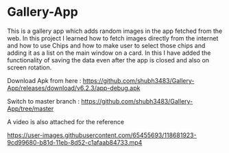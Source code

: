 # Gallery-App

This is a gallery app which adds random images in the app fetched from the web. In this project I learned how to fetch images directly from the internet and how to use Chips and how to make user to select those chips and adding it as a list on the main window on a card. In this I have added the functionality of saving the data even after the app is closed and also on screen rotation.

Download Apk from here : https://github.com/shubh3483/Gallery-App/releases/download/v6.2.3/app-debug.apk

Switch to master branch : https://github.com/shubh3483/Gallery-App/tree/master

A video is also attached for the reference 


https://user-images.githubusercontent.com/65455693/118681923-9cd99680-b81d-11eb-8d52-c1afaab84733.mp4

